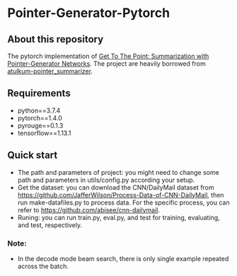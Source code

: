 # Pointer-Generator-Pytorch

## About this repository
The pytorch implementation of [Get To The Point: Summarization with Pointer-Generator Networks](https://arxiv.org/abs/1704.04368). 
The project are heavily borrowed from [atulkum-pointer_summarizer](https://github.com/atulkum/pointer_summarizer.git).

## Requirements
* python==3.7.4
* pytorch==1.4.0
* pyrouge==0.1.3
* tensorflow==1.13.1

## Quick start
* The path and parameters of project:
you might need to change some path and parameters in utils/config.py according your setup.
* Get the dataset:
you can download the CNN/DailyMail dataset from https://github.com/JafferWilson/Process-Data-of-CNN-DailyMail, 
then run make-datafiles.py to process data. For the specific process, you can refer to https://github.com/abisee/cnn-dailymail.
* Runing: 
you can run train.py, eval.py, and test for training, evaluating, and test, respectively.

### Note:
* In the decode mode beam search, there is only single example repeated across the batch.


